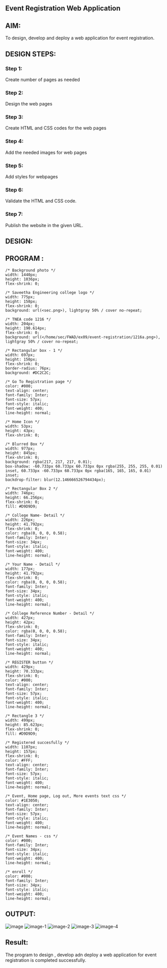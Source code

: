 ## Event Registration Web Application
## AIM:
To design, develop and deploy a web application for event registration.

## DESIGN STEPS:

### Step 1:
Create number of pages as needed

### Step 2:
Design the web pages

### Step 3:
Create HTML and CSS codes for the web pages

### Step 4:
Add the needed images for web pages

### Step 5:
Add styles for webpages

### Step 6:

Validate the HTML and CSS code.

### Step 7:

Publish the website in the given URL.

## DESIGN:

## PROGRAM :

    /* Background photo */
    width: 1440px;
    height: 1036px;
    flex-shrink: 0; 

    /* Saveetha Engineering college logo */
    width: 775px;
    height: 158px;
    flex-shrink: 0;
    background: url(<sec.png>), lightgray 50% / cover no-repeat;

    /* TNEA code 1216 */
    width: 204px;
    height: 190.614px;
    flex-shrink: 0;
    background: url(</home/sec/FWAD/ex09/event-registration/1216a.png>), lightgray 50% / cover no-repeat;

    /* Rectangular box - 1 */
    width: 697px;
    height: 150px;
    flex-shrink: 0;
    border-radius: 76px;
    background: #DC2C2C;

    /* Go To Registration page */
    color: #000;
    text-align: center;
    font-family: Inter;
    font-size: 57px;
    font-style: italic;
    font-weight: 400;
    line-height: normal;

    /* Home Icon */
    width: 53px;
    height: 43px;
    flex-shrink: 0;

    /* Blurred Box */
    width: 977px;
    height: 845px;
    flex-shrink: 0;
    background: rgba(217, 217, 217, 0.01);
    box-shadow: -60.733px 60.733px 60.733px 0px rgba(255, 255, 255, 0.01) inset, 60.733px -60.733px 60.733px 0px rgba(165, 165, 165, 0.01) inset;
    backdrop-filter: blur(12.146666526794434px);

    /* Rectangular Box 2 */
    width: 746px;
    height: 66.256px;
    flex-shrink: 0;
    fill: #D9D9D9;

    /* College Name- Detail */
    width: 226px;
    height: 41.792px;
    flex-shrink: 0;
    color: rgba(0, 0, 0, 0.58);
    font-family: Inter;
    font-size: 34px;
    font-style: italic;
    font-weight: 400;
    line-height: normal;

    /* Your Name - Detail */
    width: 177px;
    height: 41.792px;
    flex-shrink: 0;
    color: rgba(0, 0, 0, 0.58);
    font-family: Inter;
    font-size: 34px;
    font-style: italic;
    font-weight: 400;
    line-height: normal;

    /* College Reference Number - Detail */
    width: 427px;
    height: 42px;
    flex-shrink: 0;
    color: rgba(0, 0, 0, 0.58);
    font-family: Inter;
    font-size: 34px;
    font-style: italic;
    font-weight: 400;
    line-height: normal;

    /* REGISTER button */
    width: 429px;
    height: 70.333px;
    flex-shrink: 0;
    color: #000;
    text-align: center;
    font-family: Inter;
    font-size: 57px;
    font-style: italic;
    font-weight: 400;
    line-height: normal;

    /* Rectangle 3 */
    width: 499px;
    height: 85.623px;
    flex-shrink: 0;
    fill: #D9D9D9;

    /* Registered succesfully */
    width: 1107px;
    height: 157px;
    flex-shrink: 0;
    color: #FFF;
    text-align: center;
    font-family: Inter;
    font-size: 57px;
    font-style: italic;
    font-weight: 400;
    line-height: normal;

    /* Event, Home page, Log out, More events text css */
    color: #1E3050;
    text-align: center;
    font-family: Inter;
    font-size: 57px;
    font-style: italic;
    font-weight: 400;
    line-height: normal;

    /* Event Names - css */
    color: #000;
    font-family: Inter;
    font-size: 34px;
    font-style: italic;
    font-weight: 400;
    line-height: normal;

    /* enroll */
    color: #000;
    font-family: Inter;
    font-size: 34px;
    font-style: italic;
    font-weight: 400;
    line-height: normal;

## OUTPUT:
![image](https://github.com/Tomfx03/event-registration/assets/101335832/75462ac8-5562-40b0-83cc-eb5f4fc3eb3c)
![image-1](https://github.com/Tomfx03/event-registration/assets/101335832/acd35600-f400-4547-876f-6272e44f2549)
![image-2](https://github.com/Tomfx03/event-registration/assets/101335832/527b5128-cb4c-49a1-aa05-4835e1713a87)
![image-3](https://github.com/Tomfx03/event-registration/assets/101335832/b403c187-1775-4e80-ac8f-5ee100d62547)
![image-4](https://github.com/Tomfx03/event-registration/assets/101335832/f9638d7c-86ee-4a3a-9e39-90ed1f025e32)

## Result:
The program to design , develop adn deploy a web application for event registration is completed successfully.
